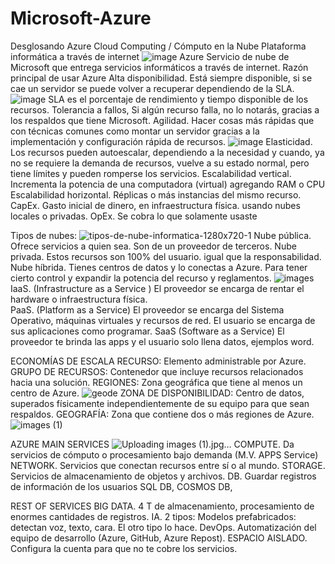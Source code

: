 # Microsoft-Azure
Desglosando Azure
Cloud Computing / Cómputo en la Nube
Plataforma informática a través de internet
![image](https://user-images.githubusercontent.com/87049768/125715485-b429444a-808d-4b0c-8e33-061aa1205eaf.png)
Azure 
Servicio de nube de Microsoft que entrega servicios informáticos a través de internet.
Razón principal de usar Azure
Alta disponibilidad. Está siempre disponible, si se cae un servidor se puede volver a recuperar dependiendo de la SLA.
![image](https://user-images.githubusercontent.com/87049768/125715822-b63d14da-2422-4dda-8898-78a2e104ab39.png)
SLA es el porcentaje de rendimiento y tiempo disponible de los recursos.
Tolerancia a fallos, Si algún recurso falla, no lo notarás, gracias a los respaldos que tiene Microsoft.
Agilidad. 
Hacer cosas más rápidas que con técnicas comunes como montar un servidor gracias a la implementación y configuración rápida de recursos.
![image](https://user-images.githubusercontent.com/87049768/125716068-bb0e72ca-c4fd-4353-9034-636e36f73ed9.png)
Elasticidad. 
Los recursos pueden autoescalar, dependiendo a la necesidad y cuando,  ya no se requiere la demanda de recursos, vuelve a su estado normal, pero tiene límites y pueden romperse los servicios.
Escalabilidad vertical. 
Incrementa la potencia de una computadora (virtual) agregando RAM o CPU
Escalabilidad horizontal. 
Réplicas o más instancias del mismo recurso. 
CapEx. 
Gasto inicial de dinero, en infraestructura física. usando nubes locales o privadas.
OpEx. 
Se cobra lo que solamente usaste

Tipos de nubes:
![tipos-de-nube-informatica-1280x720-1](https://user-images.githubusercontent.com/87049768/125717154-36e0222c-f305-4cd5-825b-be6f6d35f87d.jpg)
Nube pública. Ofrece servicios a quien sea. Son de un proveedor de terceros.
Nube privada. Estos recursos son 100% del usuario. igual que la responsabilidad.
Nube híbrida. Tienes centros de datos y lo conectas a Azure. Para tener cierto control y expandir la potencia del recurso y reglamentos.
![images](https://user-images.githubusercontent.com/87049768/125717382-6635224b-0d23-40bb-b182-520d68cf738c.jpg)
IaaS. (Infrastructure as a Service ) El proveedor se encarga de rentar el hardware o infraestructura física.  
PaaS. (Platform as a Service) El proveedor se encarga del Sistema Operativo, máquinas virtuales y recursos de red.  El usuario se encarga de sus aplicaciones como programar.
SaaS (Software as a Service) El proveedor te brinda las apps y el usuario solo llena datos, ejemplos word.

ECONOMÍAS DE ESCALA
RECURSO: 
Elemento administrable por Azure.
GRUPO DE RECURSOS: 
Contenedor que incluye recursos relacionados hacia una solución.
REGIONES: 
Zona geográfica que tiene al menos un centro de Azure.
![geode](https://user-images.githubusercontent.com/87049768/125717877-0deb35c6-fefe-48d9-900f-65012e9e9b31.jpg)
ZONA DE DISPONIBILIDAD: 
Centro de datos, superados físicamente independientemente de su equipo para que sean respaldos. 
GEOGRAFÍA:
Zona que contiene dos o más regiones de Azure.
![images (1)](https://user-images.githubusercontent.com/87049768/125718043-bf0f3fab-0117-4eba-bae6-f2e74f9e226f.jpg)

AZURE MAIN SERVICES
![Uploading images (1).jpg…]()
COMPUTE. Da servicios de cómputo o procesamiento bajo demanda (M.V. APPS Service)
NETWORK. Servicios que conectan recursos entre sí o al mundo.
STORAGE. Servicios de almacenamiento de objetos y archivos. 
DB.  Guardar registros de información de los usuarios SQL DB, COSMOS DB, 

REST OF SERVICES
BIG DATA. 4 T de almacenamiento, procesamiento de enormes cantidades de registros. 
IA. 2 tipos: Modelos prefabricados: detectan voz, texto, cara. El otro tipo lo hace. 
DevOps. Automatización del equipo de desarrollo (Azure, GitHub, Azure Repost).
ESPACIO AISLADO. Configura la cuenta para que no te cobre los servicios.
